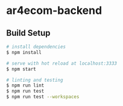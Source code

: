 # ar4ecom-backend

## Build Setup

```bash
# install dependencies
$ npm install

# serve with hot reload at localhost:3333
$ npm start

# linting and testing
$ npm run lint
$ npm run test
$ npm run test --workspaces
```